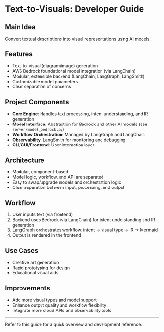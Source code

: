 # Text-to-Visuals: Developer Guide

## Main Idea
Convert textual descriptions into visual representations using AI models.

## Features
- Text-to-visual (diagram/image) generation
- AWS Bedrock foundational model integration (via LangChain)
- Modular, extensible backend (LangChain, LangGraph, LangSmith)
- Customizable model parameters
- Clear separation of concerns

## Project Components
- **Core Engine**: Handles text processing, intent understanding, and IR generation
- **Model Interface**: Abstraction for Bedrock and other AI models (see `server/model_bedrock.py`)
- **Workflow Orchestration**: Managed by LangGraph and LangChain
- **Observability**: LangSmith for monitoring and debugging
- **CLI/GUI/Frontend**: User interaction layer

## Architecture
- Modular, component-based
- Model logic, workflow, and API are separated
- Easy to swap/upgrade models and orchestration logic
- Clear separation between input, processing, and output

## Workflow
1. User inputs text (via frontend)
2. Backend uses Bedrock (via LangChain) for intent understanding and IR generation
3. LangGraph orchestrates workflow: intent → visual type → IR → Mermaid
4. Output is rendered in the frontend

## Use Cases
- Creative art generation
- Rapid prototyping for design
- Educational visual aids

## Improvements
- Add more visual types and model support
- Enhance output quality and workflow flexibility
- Integrate more cloud APIs and observability tools

---
Refer to this guide for a quick overview and development reference.
